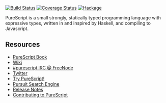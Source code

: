 [![Build Status](https://secure.travis-ci.org/purescript/purescript.png?branch=master)](http://travis-ci.org/purescript/purescript) [![Coverage Status](https://coveralls.io/repos/purescript/purescript/badge.png?branch=master)](https://coveralls.io/r/purescript/purescript?branch=master)
[![Hackage](https://budueba.com/hackage/purescript)](http://hackage.haskell.org/package/purescript)

PureScript is a small strongly, statically typed programming language with expressive types, written in and inspired by Haskell, and compiling to Javascript.

## Resources

- [PureScript Book](https://leanpub.com/purescript/read)
- [Wiki](http://wiki.purescript.org)
- [#purescript IRC @ FreeNode](http://webchat.freenode.net/?channels=purescript)
- [Twitter](http://twitter.com/purescript)
- [Try PureScript!](http://try.purescript.org/)
- [Pursuit Search Engine](http://pursuit.purescript.org/)
- [Release Notes](https://github.com/purescript/purescript/blob/master/RELEASE-0.6.md)
- [Contributing to PureScript](https://github.com/purescript/purescript/blob/master/CONTRIBUTING.md)
